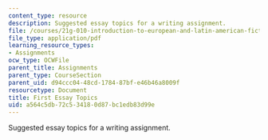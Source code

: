 ```yaml
---
content_type: resource
description: Suggested essay topics for a writing assignment.
file: /courses/21g-010-introduction-to-european-and-latin-american-fiction-fall-2006/a564c5db72c534180d87bc1edb83d99e_MIT21G_010F06_first_essay.pdf
file_type: application/pdf
learning_resource_types:
- Assignments
ocw_type: OCWFile
parent_title: Assignments
parent_type: CourseSection
parent_uid: d94ccc04-48cd-1784-87bf-e46b46a8009f
resourcetype: Document
title: First Essay Topics
uid: a564c5db-72c5-3418-0d87-bc1edb83d99e
---
```

Suggested essay topics for a writing assignment.

